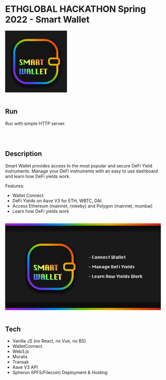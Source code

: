 # ETHGLOBAL HACKATHON Spring 2022 - Smart Wallet

<img src="./images/smart-wallet.png" alt="Smart Wallet Logo" width="200"/>

<br>
<br>

## Run

Run with simple HTTP server.

<br>
<br>

## Description

Smart Wallet provides access to the most popular and secure DeFi Yield instruments. Manage your DeFi instruments with an easy to use dashboard and learn how DeFi yields work.

Features:
- Wallet Connect
- DeFi Yields on Aave V3 for ETH, WBTC, DAI.
- Access Ethereum (mainnet, rinkeby) and Polygon (mainnet, mumbai)
- Learn how DeFi yields work

<br>

<img src="./images/cover.png" alt="Smart Wallet Logo" width="600"/>

<br>
<br>

## Tech

- Vanilla JS (no React, no Vue, no BS)
- WalletConnect
- Web3.js
- Moralis
- Transak
- Aave V3 API
- Spheron (IPFS/Filecoin) Deployment & Hosting